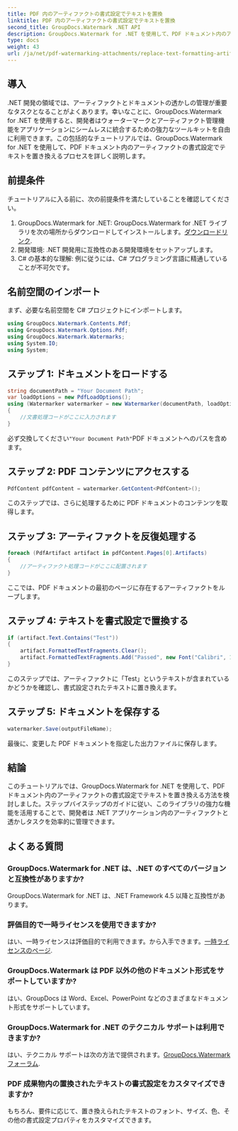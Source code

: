 ```yaml
---
title: PDF 内のアーティファクトの書式設定でテキストを置換
linktitle: PDF 内のアーティファクトの書式設定でテキストを置換
second_title: GroupDocs.Watermark .NET API
description: GroupDocs.Watermark for .NET を使用して、PDF ドキュメント内のアーティファクトの書式設定でテキストを置き換える方法を学びます。ドキュメント管理を簡単に改善します。
type: docs
weight: 43
url: /ja/net/pdf-watermarking-attachments/replace-text-formatting-artifact-pdf/
---
```

## 導入
.NET 開発の領域では、アーティファクトとドキュメントの透かしの管理が重要なタスクとなることがよくあります。幸いなことに、GroupDocs.Watermark for .NET を使用すると、開発者はウォーターマークとアーティファクト管理機能をアプリケーションにシームレスに統合するための強力なツールキットを自由に利用できます。この包括的なチュートリアルでは、GroupDocs.Watermark for .NET を使用して、PDF ドキュメント内のアーティファクトの書式設定でテキストを置き換えるプロセスを詳しく説明します。
## 前提条件
チュートリアルに入る前に、次の前提条件を満たしていることを確認してください。
1.  GroupDocs.Watermark for .NET: GroupDocs.Watermark for .NET ライブラリを次の場所からダウンロードしてインストールします。[ダウンロードリンク](https://releases.groupdocs.com/Watermark/net/).
2. 開発環境: .NET 開発用に互換性のある開発環境をセットアップします。
3. C# の基本的な理解: 例に従うには、C# プログラミング言語に精通していることが不可欠です。

## 名前空間のインポート
まず、必要な名前空間を C# プロジェクトにインポートします。
```csharp
using GroupDocs.Watermark.Contents.Pdf;
using GroupDocs.Watermark.Options.Pdf;
using GroupDocs.Watermark.Watermarks;
using System.IO;
using System;
```
## ステップ 1: ドキュメントをロードする
```csharp
string documentPath = "Your Document Path";
var loadOptions = new PdfLoadOptions();
using (Watermarker watermarker = new Watermarker(documentPath, loadOptions))
{
    //文書処理コードがここに入力されます
}
```
必ず交換してください`"Your Document Path"`PDF ドキュメントへのパスを含めます。
## ステップ 2: PDF コンテンツにアクセスする
```csharp
PdfContent pdfContent = watermarker.GetContent<PdfContent>();
```
このステップでは、さらに処理するために PDF ドキュメントのコンテンツを取得します。
## ステップ 3: アーティファクトを反復処理する
```csharp
foreach (PdfArtifact artifact in pdfContent.Pages[0].Artifacts)
{
    //アーティファクト処理コードがここに配置されます
}
```
ここでは、PDF ドキュメントの最初のページに存在するアーティファクトをループします。
## ステップ 4: テキストを書式設定で置換する
```csharp
if (artifact.Text.Contains("Test"))
{
    artifact.FormattedTextFragments.Clear();
    artifact.FormattedTextFragments.Add("Passed", new Font("Calibri", 19, FontStyle.Bold), Color.Red, Color.Aqua);
}
```
このステップでは、アーティファクトに「Test」というテキストが含まれているかどうかを確認し、書式設定されたテキストに置き換えます。
## ステップ 5: ドキュメントを保存する
```csharp
watermarker.Save(outputFileName);
```
最後に、変更した PDF ドキュメントを指定した出力ファイルに保存します。

## 結論
このチュートリアルでは、GroupDocs.Watermark for .NET を使用して、PDF ドキュメント内のアーティファクトの書式設定でテキストを置き換える方法を検討しました。ステップバイステップのガイドに従い、このライブラリの強力な機能を活用することで、開発者は .NET アプリケーション内のアーティファクトと透かしタスクを効率的に管理できます。
## よくある質問
### GroupDocs.Watermark for .NET は、.NET のすべてのバージョンと互換性がありますか?
GroupDocs.Watermark for .NET は、.NET Framework 4.5 以降と互換性があります。
### 評価目的で一時ライセンスを使用できますか?
はい、一時ライセンスは評価目的で利用できます。から入手できます。[一時ライセンスのページ](https://purchase.groupdocs.com/temporary-license/).
### GroupDocs.Watermark は PDF 以外の他のドキュメント形式をサポートしていますか?
はい、GroupDocs は Word、Excel、PowerPoint などのさまざまなドキュメント形式をサポートしています。
### GroupDocs.Watermark for .NET のテクニカル サポートは利用できますか?
はい、テクニカル サポートは次の方法で提供されます。[GroupDocs.Watermark フォーラム](https://forum.groupdocs.com/c/watermark/19).
### PDF 成果物内の置換されたテキストの書式設定をカスタマイズできますか?
もちろん、要件に応じて、置き換えられたテキストのフォント、サイズ、色、その他の書式設定プロパティをカスタマイズできます。